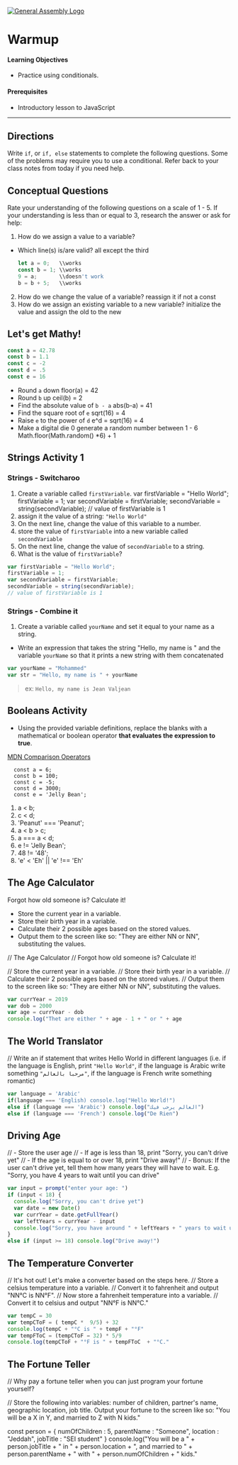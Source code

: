 [![General Assembly Logo](https://camo.githubusercontent.com/1a91b05b8f4d44b5bbfb83abac2b0996d8e26c92/687474703a2f2f692e696d6775722e636f6d2f6b6538555354712e706e67)](https://generalassemb.ly)

# Warmup

#### Learning Objectives

- Practice using conditionals.

#### Prerequisites

- Introductory lesson to JavaScript

---



## Directions
Write  `if`, or `if, else` statements to complete the following questions. Some of the problems may require you to use a  conditional. Refer back to your class notes from today if you need help.

## Conceptual Questions

Rate your understanding of the following questions on a scale of 1 - 5. If your understanding is less than or equal to 3, research the answer or ask for help:

1. How do we assign a value to a variable?
  - Which line(s) is/are valid? all except the third

    ```js
    let a = 0;   \\works
    const b = 1; \\works
    9 = a;       \\doesn't work
    b = b + 5;   \\works
    ```

2. How do we change the value of a variable? reassign it if not a const
3. How do we assign an existing variable to a new variable? initialize the value and assign the old to the new

## Let's get Mathy!

```js
const a = 42.78
const b = 1.1
const c = -2
const d = .5
const e = 16
```

- Round `a` down floor(a) = 42
- Round `b` up ceil(b) = 2
- Find the absolute value of `b - a` abs(b-a) = 41
- Find the square root of `e` sqrt(16) = 4
- Raise `e` to the power of `d` e^d = sqrt(16) = 4
- Make a digital die 0 generate a random number between 1 - 6 Math.floor(Math.random() *6) + 1 

## Strings Activity 1

### Strings - Switcharoo
1. Create a variable called `firstVariable`. var firstVariable = "Hello World"; firstVariable = 1; var secondVariable = firstVariable; secondVariable = string(secondVariable); // value of firstVariable is 1
1. assign it the value of a string: `"Hello World"`
1. On the next line, change the value of this variable to a number.
1. store the value of `firstVariable` into a new variable called `secondVariable`
1. On the next line, change the value of `secondVariable` to a string.
1. What is the value of `firstVariable`?

```js
var firstVariable = "Hello World"; 
firstVariable = 1; 
var secondVariable = firstVariable; 
secondVariable = string(secondVariable); 
// value of firstVariable is 1
```

### Strings - Combine it
1. Create a variable called `yourName` and set it equal to your name as a string.
  - Write an expression that takes the string "Hello, my name is " and the variable `yourName` so that it prints a new string with them concatenated

```js
var yourName = "Mohammed"
var str = "Hello, my name is " + yourName 
```

>ex: `Hello, my name is Jean Valjean`

## Booleans Activity
- Using the provided variable definitions, replace the blanks with a mathematical or boolean operator **that evaluates the expression to true**.

[MDN Comparison Operators](https://developer.mozilla.org/en-US/docs/Web/JavaScript/Reference/Operators/Comparison_Operators)

```
  const a = 6;
  const b = 100;
  const c = -5;
  const d = 3000;
  const e = 'Jelly Bean';
```

1.  a < b;
1.  c < d;
1.  'Peanut' === 'Peanut';
1.  a < b > c;
1.  a === a < d;
1.  e != 'Jelly Bean';
1.  48 != '48';
1. 'e' < 'Eh' || 'e' !== 'Eh'

## The Age Calculator

Forgot how old someone is? Calculate it!

- Store the current year in a variable.
- Store their birth year in a variable.
- Calculate their 2 possible ages based on the stored values.
- Output them to the screen like so: "They are either NN or NN", substituting the values.

// The Age Calculator
// Forgot how old someone is? Calculate it!

// Store the current year in a variable.
// Store their birth year in a variable.
// Calculate their 2 possible ages based on the stored values.
// Output them to the screen like so: "They are either NN or NN", substituting the values.

```js
var currYear = 2019
var dob = 2000
var age = currYear - dob
console.log("Thet are either " + age - 1 + " or " + age
```

## The World Translator
// Write an if statement that writes Hello World in different languages (i.e. if the language is English, print `"Hello World"`, if the language is Arabic write something `"مرحبا بالعالم"`, if the language is French write something romantic)

```js
var language = 'Arabic'
if(language === 'English) console.log("Hello World!")
else if (language === 'Arabic') console.log("العالم يرحب فيك")
else if (language === 'French') console.log("De Rien")
```
 ## Driving Age
// - Store the user age
// - If age is less than 18, print "Sorry, you can't drive yet"
// - If the age is equal to or over 18, print "Drive away!"
// - Bonus: If the user can't drive yet, tell them how many years they will have to wait. E.g. "Sorry, you have 4 years to wait until you can drive"

```js
var input = prompt("enter your age: ")
if (input < 18) {
  console.log("Sorry, you can't drive yet")
  var date = new Date()
  var currYear = date.getFullYear()
  var leftYears = currYear - input
  console.log("Sorry, you have around " + leftYears + " years to wait until you can drive")
}
else if (input >= 18) console.log("Drive away!")
```

## The Temperature Converter
// It's hot out! Let's make a converter based on the steps here.
// Store a celsius temperature into a variable.
// Convert it to fahrenheit and output "NN°C is NN°F".
// Now store a fahrenheit temperature into a variable.
// Convert it to celsius and output "NN°F is NN°C."

```js
var tempC = 30
var tempCToF = ( tempC *  9/5) + 32
console.log(tempC + "°C is " + tempF + "°F"
var tempFToC = (tempCToF − 32) * 5/9
console.log(tempCToF + "°F is " + tempFToC  + "°C."
```

## The Fortune Teller
// Why pay a fortune teller when you can just program your fortune yourself?

// Store the following into variables: number of children, partner's name, geographic location, job title. Output your fortune to the screen like so: "You will be a X in Y, and married to Z with N kids."

const person = {
  numOfChildren : 5,
  parentName : "Someone",
  location : "Jeddah",
  jobTitle : "SEI student"
}
console.log("You will be a " + person.jobTitle + " in " + person.location + ", and married to " + person.parentName + " with " + person.numOfChildren + " kids."
